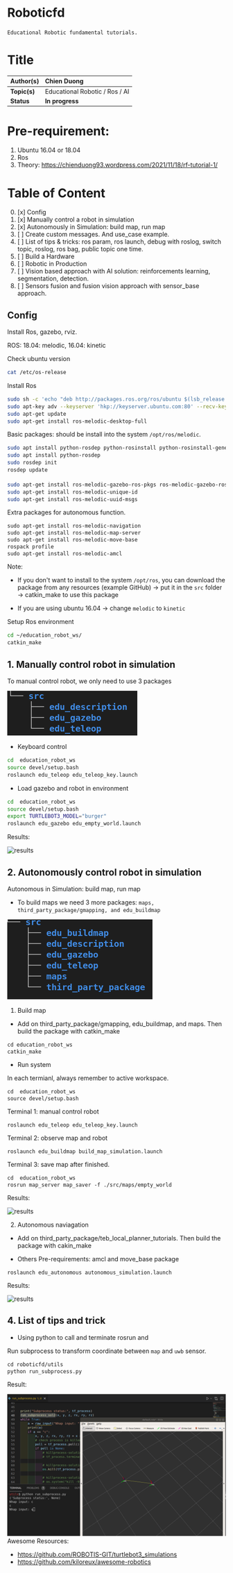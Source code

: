 # Roboticfd

`Educational Robotic fundamental tutorials.`
# Title

| **Author(s)** | Chien Duong |
| :------------ | :-------------------------------------------------------------------------------------------- |
| **Topic(s)** | Educational Robotic / Ros / AI |
| **Status**       | **In progress** |
# Pre-requirement:
1. Ubuntu 16.04 or 18.04
2. Ros
3. Theory: https://chienduong93.wordpress.com/2021/11/18/rf-tutorial-1/
# Table of Content

0. [x] Config
1. [x] Manually control a robot in simulation
2. [x] Autonomously in Simulation: build map, run map
3. [ ] Create custom messages. And use_case example.
4. [ ] List of tips & tricks: ros param, ros launch, debug with roslog, switch topic, roslog, ros bag, public topic one time.
5. [ ] Build a Hardware
6. [ ] Robotic in Production
7. [ ] Vision based approach with AI solution: reinforcements learning, segmentation, detection.
8. [ ] Sensors fusion and fusion vision approach with sensor_base approach.
## Config 
Install Ros, gazebo, rviz.

ROS: 18.04: melodic, 16.04: kinetic

Check ubuntu version
```BASH
cat /etc/os-release
```

Install Ros
```BASH
sudo sh -c 'echo "deb http://packages.ros.org/ros/ubuntu $(lsb_release -sc) main" > /etc/apt/sources.list.d/ros-latest.list'
sudo apt-key adv --keyserver 'hkp://keyserver.ubuntu.com:80' --recv-key C1CF6E31E6BADE8868B172B4F42ED6FBAB17C654
sudo apt-get update
sudo apt-get install ros-melodic-desktop-full
```

Basic packages: should be install into the system `/opt/ros/melodic`.

```BASH
sudo apt install python-rosdep python-rosinstall python-rosinstall-generator python-wstool build-essential
sudo apt install python-rosdep
sudo rosdep init
rosdep update

sudo apt-get install ros-melodic-gazebo-ros-pkgs ros-melodic-gazebo-ros-control
sudo apt-get install ros-melodic-unique-id
sudo apt-get install ros-melodic-uuid-msgs
```

Extra packages for autonomous function.

```
sudo apt-get install ros-melodic-navigation
sudo apt-get install ros-melodic-map-server
sudo apt-get install ros-melodic-move-base
rospack profile
sudo apt-get install ros-melodic-amcl
```

Note: 
 - If you don't want to install to the system `/opt/ros`, you can download the package from any resources (example GitHub) -> put it in the `src` folder -> catkin_make to use this package

-  If you are using ubuntu 16.04 -> change `melodic` to `kinetic`

Setup Ros environment

```BASH
cd ~/education_robot_ws/
catkin_make
```
## 1. Manually control robot in simulation



To manual control robot, we only need to use 3 packages

 ![tree](wiki/images/manual_control_robot_simulation.png)

 - Keyboard control
```BASH
cd  education_robot_ws
source devel/setup.bash
roslaunch edu_teleop edu_teleop_key.launch 
```
- Load gazebo and robot in environment

```BASH
cd  education_robot_ws
source devel/setup.bash
export TURTLEBOT3_MODEL="burger"
roslaunch edu_gazebo edu_empty_world.launch
```

Results:

![results](wiki/images/1_manual_control_rs.gif)




## 2. Autonomously control robot in simulation
Autonomous in Simulation: build map, run map
- To build maps we need 3 more packages: `maps, third_party_package/gmapping, and edu_buildmap`


 ![tree](wiki/images/buildmap_simulation.png)

1. Build map

- Add on third_party_package/gmapping, edu_buildmap, and maps. Then build the package with catkin_make

```
cd education_robot_ws
catkin_make
```

- Run system

In each termianl, always remember to active workspace.

```
cd  education_robot_ws
source devel/setup.bash
```

Terminal 1: manual control robot
```
roslaunch edu_teleop edu_teleop_key.launch 
```

Terminal 2: observe map and robot 
```
roslaunch edu_buildmap build_map_simulation.launch
```

Terminal 3: save map after finished.
```
cd  education_robot_ws
rosrun map_server map_saver -f ./src/maps/empty_world
```

Results:

![results](wiki/images/2_buildmap1.gif)

2. Autonomous naviagation

- Add on third_party_package/teb_local_planner_tutorials. Then build the package with cakin_make

- Others Pre-requirements: amcl and move_base package

```
roslaunch edu_autonomous autonomous_simulation.launch
```

Results:

![results](wiki/images/3_autonomous.gif)

## 4. List of tips and trick

- Using python to call and terminate rosrun and

Run subprocess to transform coordinate between `map` and `uwb` sensor.

```
cd roboticfd/utils
python run_subprocess.py
```
Result: 

![results](wiki/images/subprocess.png)
Awesome Resources: 

- https://github.com/ROBOTIS-GIT/turtlebot3_simulations
- https://github.com/kiloreux/awesome-robotics
